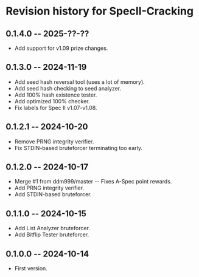 # Revision history for SpecII-Cracking

## 0.1.4.0 -- 2025-??-??

* Add support for v1.09 prize changes.

## 0.1.3.0 -- 2024-11-19

* Add seed hash reversal tool (uses a lot of memory).
* Add seed hash checking to seed analyzer.
* Add 100% hash existence tester.
* Add optimized 100% checker.
* Fix labels for Spec II v1.07-v1.08.

## 0.1.2.1 -- 2024-10-20

* Remove PRNG integrity verifier.
* Fix STDIN-based bruteforcer terminating too early.

## 0.1.2.0 -- 2024-10-17

* Merge #1 from ddm999/master -- Fixes A-Spec point rewards.
* Add PRNG integrity verifier.
* Add STDIN-based bruteforcer.

## 0.1.1.0 -- 2024-10-15

* Add List Analyzer bruteforcer.
* Add Bitflip Tester bruteforcer.

## 0.1.0.0 -- 2024-10-14

* First version.
